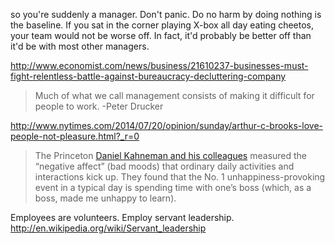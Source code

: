 so you're suddenly a manager. Don't panic.
Do no harm by doing nothing is the baseline. If you sat in the corner playing X-box all day eating cheetos, your team would not be worse off. In fact, it'd probably be better off than it'd be with most other managers.


http://www.economist.com/news/business/21610237-businesses-must-fight-relentless-battle-against-bureaucracy-decluttering-company

> Much of what we call management consists of making it difficult for people to work. -Peter Drucker




http://www.nytimes.com/2014/07/20/opinion/sunday/arthur-c-brooks-love-people-not-pleasure.html?_r=0

> The Princeton [Daniel Kahneman and his colleagues](http://www.sciencemag.org/content/306/5702/1776.short) measured the “negative affect” (bad moods) that ordinary daily activities and interactions kick up. They found that the No. 1 unhappiness-provoking event in a typical day is spending time with one’s boss (which, as a boss, made me unhappy to learn).

Employees are volunteers. Employ servant leadership. http://en.wikipedia.org/wiki/Servant_leadership